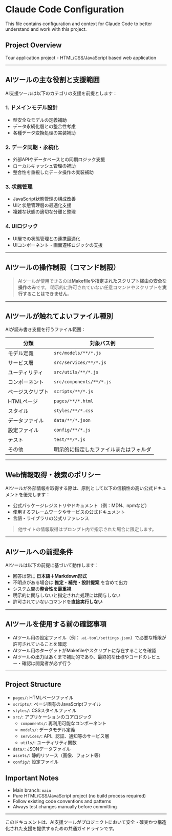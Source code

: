 # Claude Code Configuration

This file contains configuration and context for Claude Code to better understand and work with this project.

## Project Overview
Tour application project - HTML/CSS/JavaScript based web application

---

## AIツールの主な役割と支援範囲

AI支援ツールは以下のカテゴリの支援を前提とします：

### 1. ドメインモデル設計

* 型安全なモデルの定義補助
* データ永続化層との整合性考慮
* 各種データ変換処理の実装補助

### 2. データ同期・永続化

* 外部APIやデータベースとの同期ロジック支援
* ローカルキャッシュ管理の補助
* 整合性を重視したデータ操作の実装補助

### 3. 状態管理

* JavaScript状態管理の構成改善
* UIと状態管理層の最適化支援
* 複雑な状態の適切な分離と整理

### 4. UIロジック

* UI層での状態管理との連携最適化
* UIコンポーネント・画面遷移ロジックの支援

---

## AIツールの操作制限（コマンド制限）

> AIツールが使用できるのは**Makefileや指定されたスクリプト経由の安全な操作のみ**です。
> 明示的に許可されていない任意コマンドやスクリプトを**実行することはできません**。

---

## AIツールが触れてよいファイル種別

AIが読み書き支援を行うファイル範囲：

| 分類      | 対象パス例                           |
| ------- | ------------------------------- |
| モデル定義   | `src/models/**/*.js`            |
| サービス層   | `src/services/**/*.js`          |
| ユーティリティ | `src/utils/**/*.js`             |
| コンポーネント | `src/components/**/*.js`        |
| ページスクリプト| `scripts/**/*.js`               |
| HTMLページ | `pages/**/*.html`               |
| スタイル    | `styles/**/*.css`               |
| データファイル | `data/**/*.json`                |
| 設定ファイル  | `config/**/*.js`                |
| テスト     | `test/**/*.js`                  |
| その他     | 明示的に指定したファイルまたはフォルダ           |

---

## Web情報取得・検索のポリシー

AIツールが外部情報を取得する際は、原則として以下の信頼性の高い公式ドキュメントを優先します：

* 公式パッケージレジストリやドキュメント（例：MDN、npmなど）
* 使用するフレームワークやサービスの公式ドキュメント
* 言語・ライブラリの公式リファレンス

> 他サイトの情報取得はプロンプト内で指示された場合に限定します。

---

## AIツールへの前提条件

AIツールは以下の前提に基づいて動作します：

* 回答は常に **日本語＋Markdown形式**
* 不明点がある場合は **推定・補完・設計提案** を含めて出力
* システム間の**整合性を最重視**
* 明示的に関与しないと指定された処理には関与しない
* 許可されていないコマンドを**直接実行しない**

---

## AIツールを使用する前の確認事項

* AIツール用の設定ファイル（例：`.ai-tool/settings.json`）で必要な権限が許可されていることを確認
* AIツール用のターゲットがMakefileやスクリプトに存在することを確認
* AIツールの出力はあくまで補助的であり、最終的な仕様やコードのレビュー・確認は開発者が必ず行う

---

## Project Structure
- `pages/`: HTMLページファイル
- `scripts/`: ページ固有のJavaScriptファイル
- `styles/`: CSSスタイルファイル
- `src/`: アプリケーションのコアロジック
  - `components/`: 再利用可能なコンポーネント
  - `models/`: データモデル定義
  - `services/`: API、認証、通知等のサービス層
  - `utils/`: ユーティリティ関数
- `data/`: JSONデータファイル
- `assets/`: 静的リソース（画像、フォント等）
- `config/`: 設定ファイル

## Important Notes
- Main branch: `main`
- Pure HTML/CSS/JavaScript project (no build process required)
- Follow existing code conventions and patterns
- Always test changes manually before committing

---

このドキュメントは、AI支援ツールがプロジェクトにおいて安全・確実かつ構造化された支援を提供するための共通ガイドラインです。